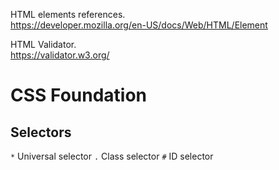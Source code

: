 HTML elements references.  
https://developer.mozilla.org/en-US/docs/Web/HTML/Element

HTML Validator.  
https://validator.w3.org/  

# CSS Foundation
## Selectors
`*` Universal selector 
`.` Class selector
`#` ID selector